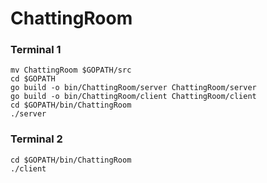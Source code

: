 # ChattingRoom
### Terminal 1
```
mv ChattingRoom $GOPATH/src
cd $GOPATH
go build -o bin/ChattingRoom/server ChattingRoom/server
go build -o bin/ChattingRoom/client ChattingRoom/client
cd $GOPATH/bin/ChattingRoom
./server
```
### Terminal 2
```
cd $GOPATH/bin/ChattingRoom
./client
```
